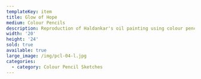 ```yaml
---
templateKey: item
title: Glow of Hope
medium: Colour Pencils
description: Reproduction of Haldankar's oil painting using colour pencils.
width: '20'
height: '24'
sold: true
available: true
large_image: /img/pcl-04-l.jpg
categories:
  - category: Colour Pencil Sketches
---
```



